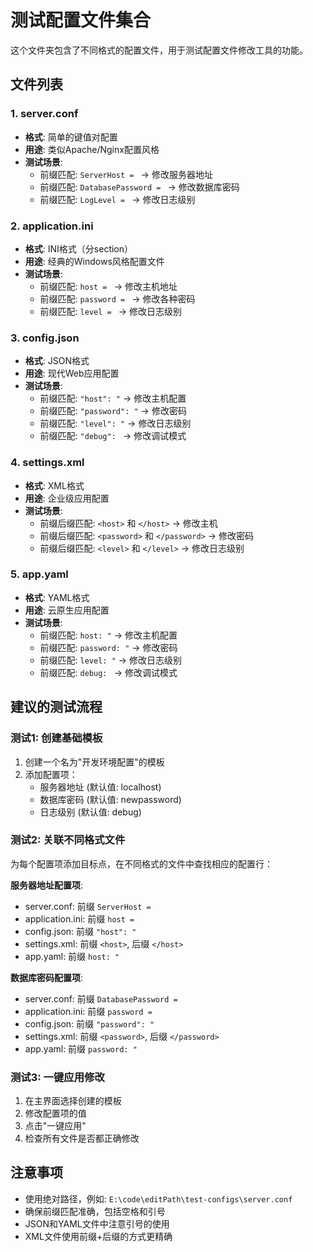 # 测试配置文件集合

这个文件夹包含了不同格式的配置文件，用于测试配置文件修改工具的功能。

## 文件列表

### 1. server.conf
- **格式**: 简单的键值对配置
- **用途**: 类似Apache/Nginx配置风格
- **测试场景**: 
  - 前缀匹配: `ServerHost = ` → 修改服务器地址
  - 前缀匹配: `DatabasePassword = ` → 修改数据库密码
  - 前缀匹配: `LogLevel = ` → 修改日志级别

### 2. application.ini
- **格式**: INI格式（分section）
- **用途**: 经典的Windows风格配置文件
- **测试场景**:
  - 前缀匹配: `host = ` → 修改主机地址
  - 前缀匹配: `password = ` → 修改各种密码
  - 前缀匹配: `level = ` → 修改日志级别

### 3. config.json
- **格式**: JSON格式
- **用途**: 现代Web应用配置
- **测试场景**:
  - 前缀匹配: `"host": "` → 修改主机配置
  - 前缀匹配: `"password": "` → 修改密码
  - 前缀匹配: `"level": "` → 修改日志级别
  - 前缀匹配: `"debug": ` → 修改调试模式

### 4. settings.xml
- **格式**: XML格式
- **用途**: 企业级应用配置
- **测试场景**:
  - 前缀后缀匹配: `<host>` 和 `</host>` → 修改主机
  - 前缀后缀匹配: `<password>` 和 `</password>` → 修改密码
  - 前缀后缀匹配: `<level>` 和 `</level>` → 修改日志级别

### 5. app.yaml
- **格式**: YAML格式
- **用途**: 云原生应用配置
- **测试场景**:
  - 前缀匹配: `host: "` → 修改主机配置
  - 前缀匹配: `password: "` → 修改密码
  - 前缀匹配: `level: "` → 修改日志级别
  - 前缀匹配: `debug: ` → 修改调试模式

## 建议的测试流程

### 测试1: 创建基础模板
1. 创建一个名为"开发环境配置"的模板
2. 添加配置项：
   - 服务器地址 (默认值: localhost)
   - 数据库密码 (默认值: newpassword)
   - 日志级别 (默认值: debug)

### 测试2: 关联不同格式文件
为每个配置项添加目标点，在不同格式的文件中查找相应的配置行：

**服务器地址配置项**:
- server.conf: 前缀 `ServerHost = `
- application.ini: 前缀 `host = `
- config.json: 前缀 `"host": "`
- settings.xml: 前缀 `<host>`, 后缀 `</host>`
- app.yaml: 前缀 `host: "`

**数据库密码配置项**:
- server.conf: 前缀 `DatabasePassword = `
- application.ini: 前缀 `password = `
- config.json: 前缀 `"password": "`
- settings.xml: 前缀 `<password>`, 后缀 `</password>`
- app.yaml: 前缀 `password: "`

### 测试3: 一键应用修改
1. 在主界面选择创建的模板
2. 修改配置项的值
3. 点击"一键应用"
4. 检查所有文件是否都正确修改

## 注意事项
- 使用绝对路径，例如: `E:\code\editPath\test-configs\server.conf`
- 确保前缀匹配准确，包括空格和引号
- JSON和YAML文件中注意引号的使用
- XML文件使用前缀+后缀的方式更精确 